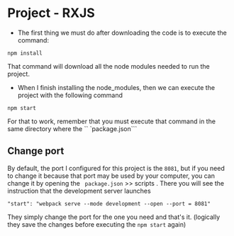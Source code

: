 # Project - RXJS

* The first thing we must do after downloading the code is to execute the command:

```
npm install
```
That command will download all the node modules needed to run the project.


* When I finish installing the node_modules, then we can execute the project with the following command

```
npm start
```
For that to work, remember that you must execute that command in the same directory where the `` `package.json```

## Change port
By default, the port I configured for this project is the ```8081```, but if you need to change it because that port may be used by your computer, you can change it by opening the ``` package.json``` >> scripts . There you will see the instruction that the development server launches

```
"start": "webpack serve --mode development --open --port = 8081"
```

They simply change the port for the one you need and that's it. (logically they save the changes before executing the ```npm start``` again)
